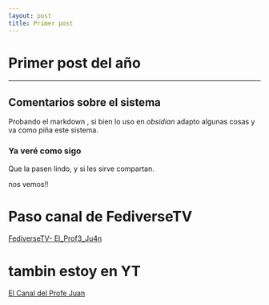 ```yaml
---
layout: post
title: Primer post
---
```


# Primer post del año


----
## Comentarios sobre el sistema

Probando el markdown , si bien lo uso en *obsidian* adapto algunas cosas y va como piña este sistema.

### Ya veré como sigo

Que la pasen lindo, y si les sirve compartan.

nos vemos!!

# Paso canal de FediverseTV
[FediverseTV- El_Prof3_Ju4n](https://fediverse.tv/c/manieflo_channel/videos)

# tambin estoy en YT

[El Canal del Profe Juan](https://www.youtube.com/channel/UCbLeBKWLvry6VPeen-lN6sQ)
